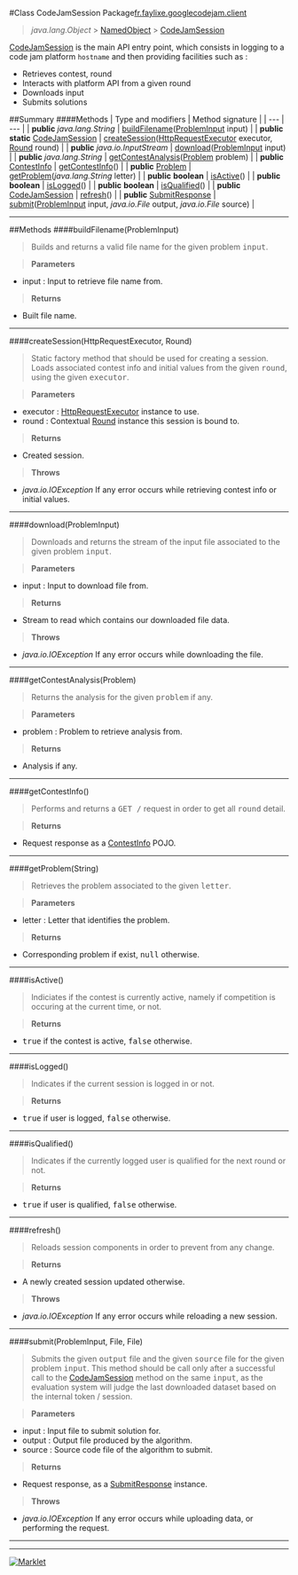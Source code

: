 #Class CodeJamSession
Package[fr.faylixe.googlecodejam.client](README.md)<br>

> *java.lang.Object* > [NamedObject](common/NamedObject.md) > [CodeJamSession](CodeJamSession.md)

[CodeJamSession](CodeJamSession.md) is the main API entry point, which consists
 in logging to a code jam platform ``hostname`` and then providing
 facilities such as :
 <br>
 * Retrieves contest, round
 * Interacts with platform API from a given round
 * Downloads input
 * Submits solutions

##Summary
####Methods
| Type and modifiers | Method signature |
| --- | --- |
| **public** *java.lang.String* | [buildFilename](#buildfilenameprobleminput)([ProblemInput](webservice/ProblemInput.md) input) |
| **public static** [CodeJamSession](CodeJamSession.md) | [createSession](#createsessionhttprequestexecutor-round)([HttpRequestExecutor](executor/HttpRequestExecutor.md) executor, [Round](Round.md) round) |
| **public** *java.io.InputStream* | [download](#downloadprobleminput)([ProblemInput](webservice/ProblemInput.md) input) |
| **public** *java.lang.String* | [getContestAnalysis](#getcontestanalysisproblem)([Problem](webservice/Problem.md) problem) |
| **public** [ContestInfo](webservice/ContestInfo.md) | [getContestInfo](#getcontestinfo)() |
| **public** [Problem](webservice/Problem.md) | [getProblem](#getproblemstring)(*java.lang.String* letter) |
| **public** **boolean** | [isActive](#isactive)() |
| **public** **boolean** | [isLogged](#islogged)() |
| **public** **boolean** | [isQualified](#isqualified)() |
| **public** [CodeJamSession](CodeJamSession.md) | [refresh](#refresh)() |
| **public** [SubmitResponse](webservice/SubmitResponse.md) | [submit](#submitprobleminput-file-file)([ProblemInput](webservice/ProblemInput.md) input, *java.io.File* output, *java.io.File* source) |

---


##Methods
####buildFilename(ProblemInput)
> Builds and returns a valid file name
 for the given problem <tt>input</tt>.

> **Parameters**
* input : Input to retrieve file name from.

> **Returns**
* Built file name.


---

####createSession(HttpRequestExecutor, Round)
> Static factory method that should be used for creating a session.
 Loads associated contest info and initial values from the given
 <tt>round</tt>, using the given <tt>executor</tt>.

> **Parameters**
* executor : [HttpRequestExecutor](executor/HttpRequestExecutor.md) instance to use.
* round : Contextual [Round](Round.md) instance this session is bound to.

> **Returns**
* Created session.

> **Throws**
* *java.io.IOException* If any error occurs while retrieving contest info or initial values.


---

####download(ProblemInput)
> Downloads and returns the stream of the
 input file associated to the given problem
 <tt>input</tt>.

> **Parameters**
* input : Input to download file from.

> **Returns**
* Stream to read which contains our downloaded file data.

> **Throws**
* *java.io.IOException* If any error occurs while downloading the file.


---

####getContestAnalysis(Problem)
> Returns the analysis for the given
 <tt>problem</tt> if any.

> **Parameters**
* problem : Problem to retrieve analysis from.

> **Returns**
* Analysis if any.


---

####getContestInfo()
> Performs and returns a <tt>GET /</tt> request
 in order to get all <tt>round</tt> detail.

> **Returns**
* Request response as a [ContestInfo](webservice/ContestInfo.md) POJO.


---

####getProblem(String)
> Retrieves the problem associated
 to the given <tt>letter</tt>.

> **Parameters**
* letter : Letter that identifies the problem.

> **Returns**
* Corresponding problem if exist, <tt>null</tt> otherwise.


---

####isActive()
> Indiciates if the contest is currently active,
 namely if competition is occuring at the current
 time, or not.

> **Returns**
* <tt>true</tt> if the contest is active, <tt>false</tt> otherwise.


---

####isLogged()
> Indicates if the current session is logged in or not.

> **Returns**
* <tt>true</tt> if user is logged, <tt>false</tt> otherwise.


---

####isQualified()
> Indicates if the currently logged user is qualified
 for the next round or not.

> **Returns**
* <tt>true</tt> if user is qualified, <tt>false</tt> otherwise.


---

####refresh()
> Reloads session components in order to prevent from any change.

> **Returns**
* A newly created session updated otherwise.

> **Throws**
* *java.io.IOException* If any error occurs while reloading a new session.


---

####submit(ProblemInput, File, File)
> Submits the given <tt>output</tt> file and the
 given <tt>source</tt> file for the given problem
 <tt>input</tt>. This method should be call only
 after a successful call to the [CodeJamSession](CodeJamSession.md)
 method on the same <tt>input</tt>, as the evaluation
 system will judge the last downloaded dataset
 based on the internal token / session.

> **Parameters**
* input : Input file to submit solution for.
* output : Output file produced by the algorithm.
* source : Source code file of the algorithm to submit.

> **Returns**
* Request response, as a [SubmitResponse](webservice/SubmitResponse.md) instance.

> **Throws**
* *java.io.IOException* If any error occurs while uploading data, or performing the request.


---

---

[![Marklet](https://img.shields.io/badge/Generated%20by-Marklet-green.svg)](https://github.com/Faylixe/marklet)